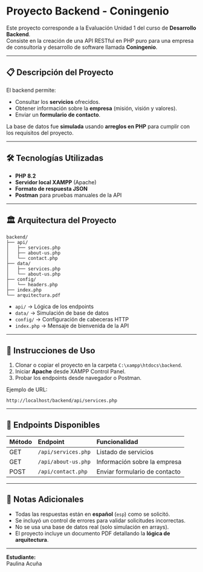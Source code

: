 # Proyecto Backend - Coningenio

Este proyecto corresponde a la Evaluación Unidad 1 del curso de **Desarrollo Backend**.  
Consiste en la creación de una API RESTful en PHP puro para una empresa de consultoría y desarrollo de software llamada **Coningenio**.

---


## 📋 Descripción del Proyecto

El backend permite:
- Consultar los **servicios** ofrecidos.
- Obtener información sobre la **empresa** (misión, visión y valores).
- Enviar un **formulario de contacto**.

La base de datos fue **simulada** usando **arreglos en PHP** para cumplir con los requisitos del proyecto.

---

## 🛠️ Tecnologías Utilizadas

- **PHP 8.2**
- **Servidor local XAMPP** (Apache)
- **Formato de respuesta JSON**
- **Postman** para pruebas manuales de la API

---

## 🏛️ Arquitectura del Proyecto

```
backend/
├── api/
│   ├── services.php
│   ├── about-us.php
│   └── contact.php
├── data/
│   ├── services.php
│   └── about-us.php
├── config/
│   └── headers.php
├── index.php
└── arquitectura.pdf
```

- `api/` → Lógica de los endpoints
- `data/` → Simulación de base de datos
- `config/` → Configuración de cabeceras HTTP
- `index.php` → Mensaje de bienvenida de la API

---

## 🚀 Instrucciones de Uso

1. Clonar o copiar el proyecto en la carpeta `C:\xampp\htdocs\backend`.
2. Iniciar **Apache** desde XAMPP Control Panel.
3. Probar los endpoints desde navegador o Postman.

Ejemplo de URL:
```
http://localhost/backend/api/services.php
```

---

## 🔗 Endpoints Disponibles

| Método | Endpoint                          | Funcionalidad                          |
|:------|:-----------------------------------|:--------------------------------------|
| GET    | `/api/services.php`                | Listado de servicios                   |
| GET    | `/api/about-us.php`                 | Información sobre la empresa          |
| POST   | `/api/contact.php`                  | Enviar formulario de contacto         |

---

## 📝 Notas Adicionales

- Todas las respuestas están en **español** (`esp`) como se solicitó.
- Se incluyó un control de errores para validar solicitudes incorrectas.
- No se usa una base de datos real (solo simulación en arrays).
- El proyecto incluye un documento PDF detallando la **lógica de arquitectura**.

---

**Estudiante:**  
Paulina Acuña

